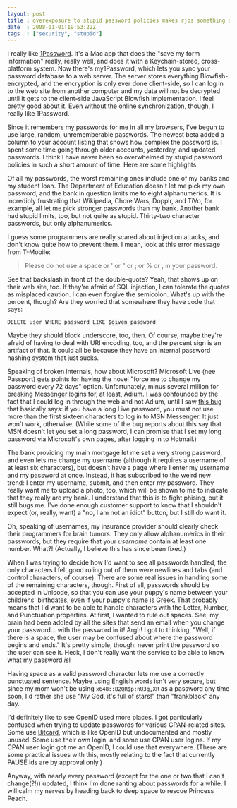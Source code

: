 ```yaml
---
layout: post
title : overexposure to stupid password policies makes rjbs something something
date  : 2008-01-01T19:53:22Z
tags  : ["security", "stupid"]
---
```

I really like [1Password](http://1password.com/).  It's a Mac app that does the
"save my form information" really, really well, and does it with a
Keychain-stored, cross-platform system.  Now there's my1Password, which lets
you sync your password database to a web server.  The server stores everything
Blowfish-encrypted, and the encryption is only ever done client-side, so I can
log in to the web site from another computer and my data will not be decrypted
until it gets to the client-side JavaScript Blowfish implementation.  I feel
pretty good about it.  Even without the online synchronization, though, I
really like 1Password.

Since it remembers my passwords for me in all my browsers, I've begun to use
large, random, unrememberable passwords.  The newest beta added a column to
your account listing that shows how complex the password is.  I spent some time
going through older accounts, yesterday, and updated passwords.  I think I have
never been so overwhelmed by stupid password policies in such a short amount of
time.  Here are some highlights.

Of all my passwords, the worst remaining ones include one of my banks and my
student loan.  The Department of Education doesn't let me pick my own password,
and the bank in question limits me to eight alphanumerics.  It is incredibly
frustrating that Wikipedia, Chore Wars, Dopplr, and TiVo, for example, all let
me pick stronger passwords than my bank.  Another bank had stupid limits, too,
but not quite as stupid.  Thirty-two character passwords, but only
alphanumerics.

I guess some programmers are really scared about injection attacks, and don't
know quite how to prevent them.  I mean, look at this error message from
T-Mobile:

> Please do not use a space or ' or \" or ; or % or , in your password. 

See that backslash in front of the double-quote?  Yeah, that shows up on their
web site, too.  If they're afraid of SQL injection, I can tolerate the quotes
as misplaced caution.  I can even forgive the semicolon.  What's up with the
percent, though?  Are they worried that somewhere they have code that says:

    DELETE user WHERE password LIKE $given_password

Maybe they should block underscore, too, then.  Of course, maybe they're afraid
of having to deal with URI encoding, too, and the percent sign is an artifact
of that.  It could all be because they have an internal password hashing system
that just sucks.

Speaking of broken internals, how about Microsoft?  Microsoft Live (nee
Passport) gets points for having the novel "force me to change my password
every 72 days" option.  Unfortunately, minus several million for breaking
Messenger logins for, at least, Adium.  I was confounded by the fact that I
could log in through the web and not Adium, until I saw [this
bug](http://trac.adiumx.com/ticket/8252) that basically says: if you have a
long Live password, you must not use more than the first sixteen characters to
log in to MSN Messenger.  It just won't work, otherwise.  (While some of the
bug reports about this say that MSN doesn't let you set a long password, I can
promise that I set my long password via Microsoft's own pages, after logging in
to Hotmail.)

The bank providing my main mortgage let me set a very strong password, and even
lets me change my username (although it requires a username of at least six
characters), but doesn't have a page where I enter my username and my password
at once.  Instead, it has subscribed to the weird new trend: I enter my
username, submit, and then enter my password.  They really want me to upload a
photo, too, which will be shown to me to indicate that they really are my bank.
I understand that this is to fight phising, but it still bugs me.  I've done
enough customer support to know that I shouldn't expect (or, really, want) a
"no, I am not an idiot" button, but I still do want it.

Oh, speaking of usernames, my insurance provider should clearly check their
programmers for brain tumors.  They only allow alphanumerics in their
passwords, but they require that your *username* contain at least one number.
What?!  (Actually, I believe this has since been fixed.)

When I was trying to decide how I'd want to see all passwords handled, the only
characters I felt good ruling out of them were newlines and tabs (and control
characters, of course).  There are some real issues in handling some of the
remaining characters, though.  First of all, passwords should be accepted in
Unicode, so that you can use your puppy's name between your childrens'
birthdates, even if your puppy's name is Greek.  That probably means that I'd
want to be able to handle characters with the Letter, Number, and Punctuation
properties.  At first, I wanted to rule out spaces.  See, my brain had been
addled by all the sites that send an email when you change your password...
with the password in it!  Argh!  I got to thinking, "Well, if there is a space,
the user may be confused about where the password begins and ends."  It's
pretty simple, though: never print the password so the user can see it.  Heck,
I don't really want the service to be able to know what my password *is*!

Having space as a valid password character lets me use a correctly punctuated
sentence.  Maybe using English words isn't very secure, but since my mom won't
be using `x648::B2QR$p:nU3g,XR` as a password any time soon, I'd rather she use
"My God, it's full of stars!" than "frankblack" any day.

I'd definitely like to see OpenID used more places.  I got particularly
confused when trying to update passwords for various CPAN-related sites.  Some
use [Bitcard](https://www.bitcard.org/), which is like OpenID but undocumented
and mostly unused.  Some use their own login, and some use CPAN user logins.
If my CPAN user login got me an OpenID, I could use that everywhere.  (There
are some practical issues with this, mostly relating to the fact that currently
PAUSE ids are by approval only.)

Anyway, with nearly every password (except for the one or two that I can't
change(?!)) updated, I think I'm done ranting about passwords for a while.  I
will calm my nerves by heading back to deep space to rescue Princess Peach.

